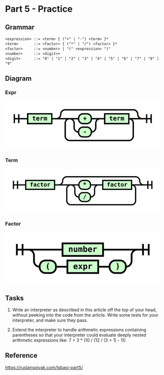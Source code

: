 # Part 5 - Practice

## Grammar

```ebnf
<expression> ::= <term> { ("+" | "-") <term> }*
<term>       ::= <factor> { ("*" | "/") <factor> }*
<factor>     ::= <number> | "(" <expression> ")"
<number>     ::= <digit>+
<digit>      ::= "0" | "1" | "2" | "3" | "4" | "5" | "6" | "7" | "8" | "9"
```

## Diagram

### Expr
![](diagram1.svg)

### Term
![](diagram2.svg)

### Factor
![](diagram3.svg)

## Tasks
1. Write an interpreter as described in this article off the top of your head, without peeking into the code from the article. Write some tests for your interpreter, and make sure they pass.

2. Extend the interpreter to handle arithmetic expressions containing parentheses so that your interpreter could evaluate deeply nested arithmetic expressions like: 7 + 3 * (10 / (12 / (3 + 1) - 1))

## Reference

https://ruslanspivak.com/lsbasi-part5/
